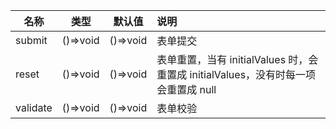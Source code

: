 | 名称     |   类型   |  默认值  | 说明                                                                               |
| -------- | :------: | :------: | :--------------------------------------------------------------------------------- |
| submit   | ()=>void | ()=>void | 表单提交                                                                           |
| reset    | ()=>void | ()=>void | 表单重置，当有 initialValues 时，会重置成 initialValues，没有时每一项会重置成 null |
| validate | ()=>void | ()=>void | 表单校验                                                                           |
